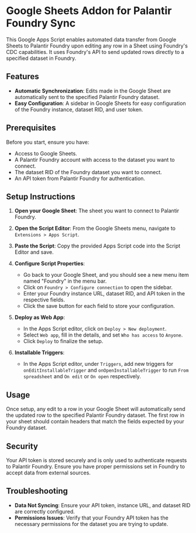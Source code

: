 # Google Sheets Addon for Palantir Foundry Sync

This Google Apps Script enables automated data transfer from Google Sheets to Palantir Foundry upon editing any row in a Sheet using Foundry's CDC capabilities. It uses Foundry's API to send updated rows directly to a specified dataset in Foundry.

## Features

- **Automatic Synchronization**: Edits made in the Google Sheet are automatically sent to the specified Palantir Foundry dataset.
- **Easy Configuration**: A sidebar in Google Sheets for easy configuration of the Foundry instance, dataset RID, and user token.

## Prerequisites

Before you start, ensure you have:

- Access to Google Sheets.
- A Palantir Foundry account with access to the dataset you want to connect.
- The dataset RID of the Foundry dataset you want to connect.
- An API token from Palantir Foundry for authentication.

## Setup Instructions

1. **Open your Google Sheet**: The sheet you want to connect to Palantir Foundry.

2. **Open the Script Editor**: From the Google Sheets menu, navigate to `Extensions > Apps Script`.

3. **Paste the Script**: Copy the provided Apps Script code into the Script Editor and save.

4. **Configure Script Properties**:

   - Go back to your Google Sheet, and you should see a new menu item named "Foundry" in the menu bar.
   - Click on `Foundry > Configure connection` to open the sidebar.
   - Enter your Foundry instance URL, dataset RID, and API token in the respective fields.
   - Click the save button for each field to store your configuration.

5. **Deploy as Web App**:

   - In the Apps Script editor, click on `Deploy > New deployment`.
   - Select `Web app`, fill in the details, and set `Who has access` to `Anyone`.
   - Click `Deploy` to finalize the setup.

6. **Installable Triggers**:
   - In the Apps Script editor, under `Triggers`, add new triggers for `onEditInstallableTrigger` and `onOpenInstallableTrigger` to run `From spreadsheet` and `On edit` or `On open` respectively.

## Usage

Once setup, any edit to a row in your Google Sheet will automatically send the updated row to the specified Palantir Foundry dataset. The first row in your sheet should contain headers that match the fields expected by your Foundry dataset.

## Security

Your API token is stored securely and is only used to authenticate requests to Palantir Foundry. Ensure you have proper permissions set in Foundry to accept data from external sources.

## Troubleshooting

- **Data Not Syncing**: Ensure your API token, instance URL, and dataset RID are correctly configured.
- **Permissions Issues**: Verify that your Foundry API token has the necessary permissions for the dataset you are trying to update.
